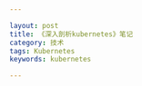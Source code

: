 ```yaml
---

layout: post
title: 《深入剖析kubernetes》笔记
category: 技术
tags: Kubernetes
keywords: kubernetes 

---
```


